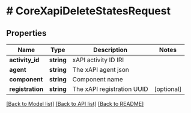 # # CoreXapiDeleteStatesRequest

## Properties

Name | Type | Description | Notes
------------ | ------------- | ------------- | -------------
**activity_id** | **string** | xAPI activity ID IRI |
**agent** | **string** | The xAPI agent json |
**component** | **string** | Component name |
**registration** | **string** | The xAPI registration UUID | [optional]

[[Back to Model list]](../../README.md#models) [[Back to API list]](../../README.md#endpoints) [[Back to README]](../../README.md)
